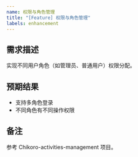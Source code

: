 ```yaml
---
name: 权限与角色管理
title: "[Feature] 权限与角色管理"
labels: enhancement
---
```


## 需求描述
实现不同用户角色（如管理员、普通用户）权限分配。

## 预期结果
- 支持多角色登录
- 不同角色有不同操作权限

## 备注
参考 Chikoro-activities-management 项目。
